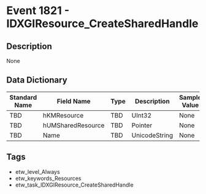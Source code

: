 # Event 1821 - IDXGIResource_CreateSharedHandle

## Description
None

## Data Dictionary
|Standard Name|Field Name|Type|Description|Sample Value|
|---|---|---|---|---|
|TBD|hKMResource|TBD|UInt32|None|None|
|TBD|hUMSharedResource|TBD|Pointer|None|None|
|TBD|Name|TBD|UnicodeString|None|None|

## Tags
* etw_level_Always
* etw_keywords_Resources
* etw_task_IDXGIResource_CreateSharedHandle